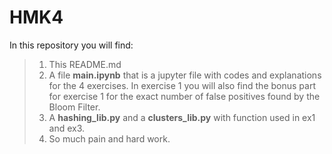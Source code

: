 # HMK4
In this repository you will find:
> 1) This README.md <br>
> 2) A file **main.ipynb** that is a jupyter file with codes and explanations for the 4 exercises. In exercise 1 you will also find the bonus part for exercise 1 for the exact number of false positives found by the Bloom Filter.<br>
> 3) A **hashing_lib.py** and a **clusters_lib.py** with function used in ex1 and ex3. <br>
> 4) So much pain and hard work.
